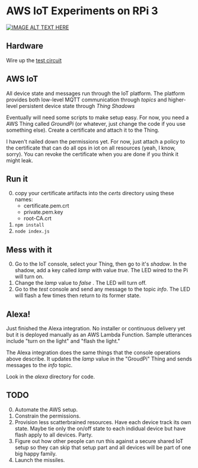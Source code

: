 # AWS IoT Experiments on RPi 3

[![IMAGE ALT TEXT HERE](https://img.youtube.com/vi/-rB4b7DbRlk/0.jpg)](https://www.youtube.com/watch?v=-rB4b7DbRlk)

## Hardware

Wire up the [test circuit](https://aztecrex.github.io/rpi-verify-gpio/)

## AWS IoT

All device state and messages run through the IoT platform. The platform provides
both low-level MQTT communication through _topics_ and higher-level persistent
device state through _Thing Shadows_

Eventually will need some scripts to make setup easy. For now, you need a AWS
Thing called _GroundPi_ (or whatever, just change the code if you use something
else). Create a certificate and attach it to the Thing.

I haven't nailed down the permissions yet. For now, just attach a policy to the
certificate that can do all ops in iot on all resources (yeah, I know, sorry).
You can revoke the certificate when you are done if you think it might leak.

## Run it

0. copy your certificate artifacts into the _certs_ directory using these
names:
   - certificate.pem.crt
   - private.pem.key
   - root-CA.crt
0. `npm install`
0. `node index.js`

## Mess with it

0. Go to the IoT console, select your Thing, then go to it's _shadow_. In the shadow,
add a key called _lamp_ with value _true_.  The LED wired to the Pi will turn on.
0. Change the _lamp_ value to _false_ . The LED will turn off.
0. Go to the _test_ console and send any message to the topic _info_. The LED will flash
a few times then return to its former state.

## Alexa!

Just finished the Alexa integration. No installer or continuous delivery yet but it is
deployed manually as an AWS Lambda Function. Sample utterances include "turn on the light"
and "flash the light."

The Alexa integration does the same things that the console operations above describe. It
updates the _lamp_ value in the "GroudPi" Thing and sends messages to the _info_ topic.

Look in the _alexa_ directory for code.

## TODO

0. Automate the AWS setup.
0. Constrain the permissions.
0. Provision less scatterbrained resources. Have each device track its own state. Maybe tie only
the on/off state to each indidual device but have flash apply to all devices. Party.
0. Figure out how other people can run this against a secure shared IoT setup so they can skip that
setup part and all devices will be part of one big happy family.
0. Launch the missiles.
